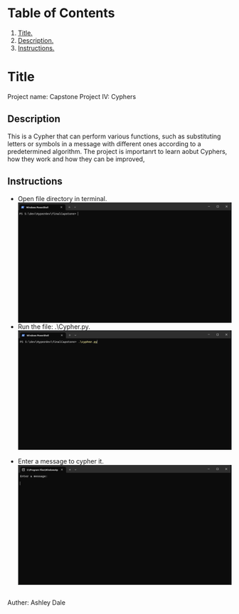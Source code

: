 # Table of Contents
1. [ Title. ](#title)
2. [ Description. ](#desc)
2. [ Instructions. ](#inst)

<a name="title"></a>
<h1> Title </h1>
Project name: Capstone Project IV: Cyphers

<h2> Description </h2>
<a name="desc"></a>
This is a Cypher that can perform various functions, such as substituting letters or symbols in a message with different ones according to a predetermined algorithm.
The project is importanrt to learn aobut Cyphers, how they work and how they can be improved,



<h2> Instructions </h2>
<a name="inst"></a>

<ul>
    <li>
        Open file directory in terminal. <br/>
        <img style="display:block;" src="https://github.com/ashleydale/finalCapstone/blob/master/Screenshot1.png" width="500px">
    </li>
    <li>
        Run the file: .\Cypher.py. <br/>
        <img style="display:block;" src="https://github.com/ashleydale/finalCapstone/blob/master/Screenshot2.png" width="500px"><br/>
     </li>
    <li> 
        Enter a message to cypher it. <br/>
        <img style="display:block;" src="https://github.com/ashleydale/finalCapstone/blob/master/Screenshot3.png" width="500px"><br/>
    </li>
</ul>

Auther: Ashley Dale